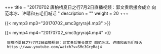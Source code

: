+++
title = "20170702  唐柏桥夏日之行7月2日直播视频：郭文贵后援会成立 向范冰冰、许晴和五毛们喊话 "
description = ""
weight = 20
+++

{{< mymp3 mp3="20170702_smc3gryraj4.mp3" >}}

{{< mymp4 mp4="20170702_smc3gryraj4.mp4" >}}

     
     唐柏桥夏日之行7月2日直播视频：郭文贵后援会成立 向范冰冰、许晴和五毛们喊话 
     https://www.youtube.com/watch?v=SMc3GryRaj4 
